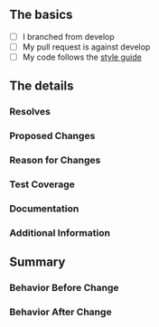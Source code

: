 <!--
  - Thanks for submitting code to Blockly!  Please fill out the following as part of
  - your pull request so we can review your code more easily.
  -->

## The basics

<!-- TODO: Verify the following, checking each box with an 'x' between the brackets: [x] -->

- [ ] I branched from develop
- [ ] My pull request is against develop
- [ ] My code follows the [style guide](https://developers.google.com/blockly/guides/modify/web/style-guide)

## The details
### Resolves

<!-- TODO: What Github issue does this resolve? Please include a link. -->

### Proposed Changes

<!-- TODO: Describe what this Pull Request does.  Include screenshots if applicable. -->

### Reason for Changes

<!--TODO: Explain why these changes should be made.  Include screenshots if applicable. -->

### Test Coverage

<!-- TODO: Please show how you have added tests to cover your changes,
  -        or tell us how you tested it. For each systems you tested,
  -        uncomment the systems in the list below.
  -->

<!-- Tested on: -->
<!-- * Desktop Chrome -->
<!-- * Desktop Firefox -->
<!-- * Desktop Safari -->
<!-- * Desktop Opera -->
<!-- * Windows Internet Explorer 10 -->
<!-- * Windows Internet Explorer 11 -->
<!-- * Windows Edge -->

<!--
* Smartphone/Tablet/Chromebook (please complete the following information):
  * Device: [e.g. iPhone6]
  * OS: [e.g. iOS8.1]
  * Browser [e.g. stock browser, safari]
  * Version [e.g. 22]
-->

### Documentation

<!-- TODO: Does any documentation need to be created or updated because of this PR?
  -        If so please explain.
  -->

### Additional Information

<!-- Anything else we should know? -->

## Summary
### Behavior Before Change

<!--TODO: Image, gif or explanation of behavior before this pull request. -->

### Behavior After Change 

<!--TODO: Image, gif or explanation of behavior after this pull request. -->
